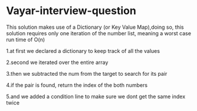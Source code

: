 # Vayar-interview-question
This solution makes use of a Dictionary (or Key Value Map),doing so, this solution requires only one iteration of the number list, meaning a worst case run time of O(n)

1.at first we declared a dictionary to keep track of all the values

2.second we iterated over the entire array

3.then we subtracted the num from the target to search for its pair

4.if the pair is found, return the index of the both numbers

5.and we added a condition line to make sure we dont get the same index twice 
